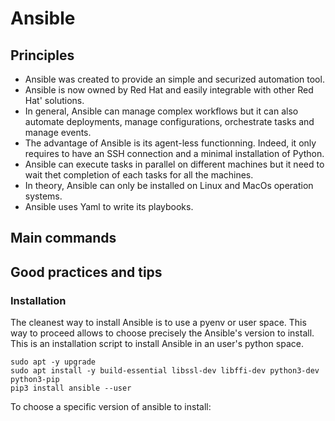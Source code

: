 # Ansible

## Principles

* Ansible was created to provide an simple and securized automation tool.
* Ansible is now owned by Red Hat and easily integrable with other Red Hat' solutions.
* In general, Ansible can manage complex workflows but it can also automate deployments, manage configurations, orchestrate tasks and manage events.
* The advantage of Ansible is its agent-less functionning. Indeed, it only requires to have an SSH connection and a minimal installation of Python.
* Ansible can execute tasks in parallel on different machines but it need to wait thet completion of each tasks for all the machines.
* In theory, Ansible can only be installed on Linux and MacOs operation systems.
* Ansible uses Yaml to write its playbooks.

## Main commands

## Good practices and tips

### Installation

The cleanest way to install Ansible is to use a pyenv or user space. This way to proceed allows to choose precisely the Ansible's version to install. This is an installation script to install Ansible in an user's python space.

```sudo apt update
sudo apt -y upgrade
sudo apt install -y build-essential libssl-dev libffi-dev python3-dev python3-pip
pip3 install ansible --user
```

To choose a specific version of ansible to install:

```pip3 install --user ansible==4.1.0
```
